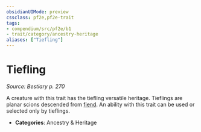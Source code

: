 ```yaml
---
obsidianUIMode: preview
cssclass: pf2e,pf2e-trait
tags:
- compendium/src/pf2e/b1
- trait/category/ancestry-heritage
aliases: ["Tiefling"]
---
```

# Tiefling  
*Source: Bestiary p. 270*  

A creature with this trait has the tiefling versatile heritage. Tieflings are planar scions descended from [fiend](/rules/traits/fiend.md). An ability with this trait can be used or selected only by tieflings.

- **Categories**: Ancestry & Heritage